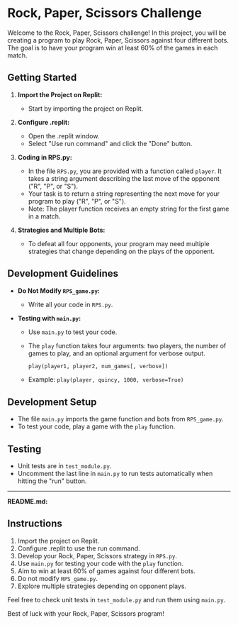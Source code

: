 # Rock, Paper, Scissors Challenge

Welcome to the Rock, Paper, Scissors challenge! In this project, you will be creating a program to play Rock, Paper, Scissors against four different bots. The goal is to have your program win at least 60% of the games in each match.

## Getting Started

1. **Import the Project on Replit:**
   - Start by importing the project on Replit.

2. **Configure .replit:**
   - Open the .replit window.
   - Select "Use run command" and click the "Done" button.

3. **Coding in RPS.py:**
   - In the file `RPS.py`, you are provided with a function called `player`. It takes a string argument describing the last move of the opponent ("R", "P", or "S").
   - Your task is to return a string representing the next move for your program to play ("R", "P", or "S").
   - Note: The player function receives an empty string for the first game in a match.

4. **Strategies and Multiple Bots:**
   - To defeat all four opponents, your program may need multiple strategies that change depending on the plays of the opponent.

## Development Guidelines

- **Do Not Modify `RPS_game.py`:**
  - Write all your code in `RPS.py`.

- **Testing with `main.py`:**
  - Use `main.py` to test your code.
  - The `play` function takes four arguments: two players, the number of games to play, and an optional argument for verbose output.

    ```python
    play(player1, player2, num_games[, verbose])
    ```

  - Example: `play(player, quincy, 1000, verbose=True)`

## Development Setup

- The file `main.py` imports the game function and bots from `RPS_game.py`.
- To test your code, play a game with the `play` function.

## Testing

- Unit tests are in `test_module.py`.
- Uncomment the last line in `main.py` to run tests automatically when hitting the "run" button.

---

**README.md:**

## Instructions

1. Import the project on Replit.
2. Configure .replit to use the run command.
3. Develop your Rock, Paper, Scissors strategy in `RPS.py`.
4. Use `main.py` for testing your code with the `play` function.
5. Aim to win at least 60% of games against four different bots.
6. Do not modify `RPS_game.py`.
7. Explore multiple strategies depending on opponent plays.

Feel free to check unit tests in `test_module.py` and run them using `main.py`.

Best of luck with your Rock, Paper, Scissors program!
